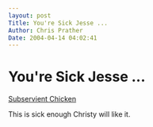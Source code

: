 ```yaml
---
layout: post
Title: You're Sick Jesse ...  
Author: Chris Prather
Date: 2004-04-14 04:02:41
---
```


# You're Sick Jesse ...
<a title="Subservient Chicken" href="http://www.subservientchicken.com/">Subservient Chicken</a>

This is sick enough Christy will like it.
